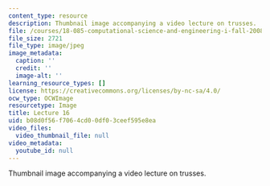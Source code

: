```yaml
---
content_type: resource
description: Thumbnail image accompanying a video lecture on trusses.
file: /courses/18-085-computational-science-and-engineering-i-fall-2008/b08d0f56f7064cd00df03ceef595e8ea_16.jpg
file_size: 2721
file_type: image/jpeg
image_metadata:
  caption: ''
  credit: ''
  image-alt: ''
learning_resource_types: []
license: https://creativecommons.org/licenses/by-nc-sa/4.0/
ocw_type: OCWImage
resourcetype: Image
title: Lecture 16
uid: b08d0f56-f706-4cd0-0df0-3ceef595e8ea
video_files:
  video_thumbnail_file: null
video_metadata:
  youtube_id: null
---
```

Thumbnail image accompanying a video lecture on trusses.